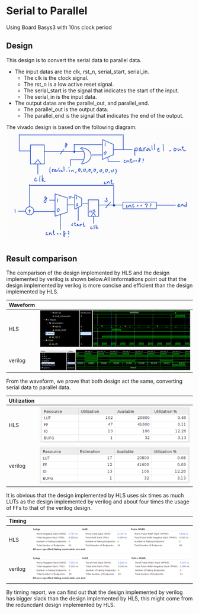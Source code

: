 # Serial to Parallel

Using Board Basys3 with 10ns clock period

## Design

This design is to convert the serial data to parallel data.

* The input datas are the clk, rst_n, serial_start, serial_in.
  * The clk is the clock signal.
  * The rst_n is a low active reset signal.
  * The serial_start is the signal that indicates the start of the input.
  * The serial_in is the input data.
* The output datas are the parallel_out, and parallel_end.
  * The parallel_out is the output data.
  * The parallel_end is the signal that indicates the end of the output.

The vivado design is based on the following diagram:
![Alt text](image-4.png)

## Result comparison

The comparison of the design implemented by HLS and the design implemented by verilog is shown below.All imformations point out that the design implemented by verilog is more concise and efficient than the design implemented by HLS.

|Waveform  |        |
|--------|--------|
|HLS     |![Alt text](image.png)|
|verilog |![Alt text](image-2.png)|

From the waveform, we prove that both design act the same, converting serial data to parallel data.

|Utilization|                        |
|--         |--                      |
|HLS        |![Alt text](image-1.png)|
|verilog    |![Alt text](image-3.png)|

It is obvious that the design implemented by HLS uses six times as much LUTs as the design implemented by verilog and about four times the usage of FFs to that of the verilog design.

|Timing||
|--|--|
|HLS|![Alt text](image-6.png)|
|verilog|![Alt text](image-5.png)|

By timing report, we can find out that the design implemented by verilog has bigger slack than the design implemented by HLS, this might come from the reduncdant design implemented by HLS.